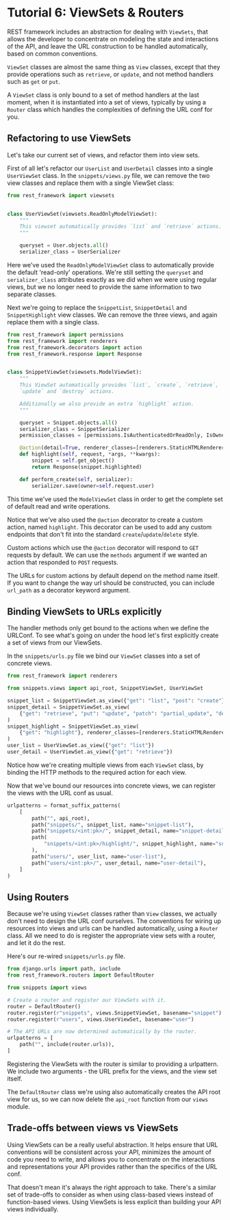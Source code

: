 # Tutorial 6: ViewSets & Routers

REST framework includes an abstraction for dealing with `ViewSets`, that allows the developer to concentrate on modeling the state and interactions of the API, and leave the URL construction to be handled automatically, based on common conventions.

`ViewSet` classes are almost the same thing as `View` classes, except that they provide operations such as `retrieve`, or `update`, and not method handlers such as `get` or `put`.

A `ViewSet` class is only bound to a set of method handlers at the last moment, when it is instantiated into a set of views, typically by using a `Router` class which handles the complexities of defining the URL conf for you.

## Refactoring to use ViewSets

Let's take our current set of views, and refactor them into view sets.

First of all let's refactor our `UserList` and `UserDetail` classes into a single `UserViewSet` class. In the `snippets/views.py` file, we can remove the two view classes and replace them with a single ViewSet class:

```python
from rest_framework import viewsets


class UserViewSet(viewsets.ReadOnlyModelViewSet):
    """
    This viewset automatically provides `list` and `retrieve` actions.
    """

    queryset = User.objects.all()
    serializer_class = UserSerializer
```

Here we've used the `ReadOnlyModelViewSet` class to automatically provide the default 'read-only' operations.  We're still setting the `queryset` and `serializer_class` attributes exactly as we did when we were using regular views, but we no longer need to provide the same information to two separate classes.

Next we're going to replace the `SnippetList`, `SnippetDetail` and `SnippetHighlight` view classes.  We can remove the three views, and again replace them with a single class.

```python
from rest_framework import permissions
from rest_framework import renderers
from rest_framework.decorators import action
from rest_framework.response import Response


class SnippetViewSet(viewsets.ModelViewSet):
    """
    This ViewSet automatically provides `list`, `create`, `retrieve`,
    `update` and `destroy` actions.

    Additionally we also provide an extra `highlight` action.
    """

    queryset = Snippet.objects.all()
    serializer_class = SnippetSerializer
    permission_classes = [permissions.IsAuthenticatedOrReadOnly, IsOwnerOrReadOnly]

    @action(detail=True, renderer_classes=[renderers.StaticHTMLRenderer])
    def highlight(self, request, *args, **kwargs):
        snippet = self.get_object()
        return Response(snippet.highlighted)

    def perform_create(self, serializer):
        serializer.save(owner=self.request.user)
```

This time we've used the `ModelViewSet` class in order to get the complete set of default read and write operations.

Notice that we've also used the `@action` decorator to create a custom action, named `highlight`.  This decorator can be used to add any custom endpoints that don't fit into the standard `create`/`update`/`delete` style.

Custom actions which use the `@action` decorator will respond to `GET` requests by default.  We can use the `methods` argument if we wanted an action that responded to `POST` requests.

The URLs for custom actions by default depend on the method name itself. If you want to change the way url should be constructed, you can include `url_path` as a decorator keyword argument.

## Binding ViewSets to URLs explicitly

The handler methods only get bound to the actions when we define the URLConf.
To see what's going on under the hood let's first explicitly create a set of views from our ViewSets.

In the `snippets/urls.py` file we bind our `ViewSet` classes into a set of concrete views.

```python
from rest_framework import renderers

from snippets.views import api_root, SnippetViewSet, UserViewSet

snippet_list = SnippetViewSet.as_view({"get": "list", "post": "create"})
snippet_detail = SnippetViewSet.as_view(
    {"get": "retrieve", "put": "update", "patch": "partial_update", "delete": "destroy"}
)
snippet_highlight = SnippetViewSet.as_view(
    {"get": "highlight"}, renderer_classes=[renderers.StaticHTMLRenderer]
)
user_list = UserViewSet.as_view({"get": "list"})
user_detail = UserViewSet.as_view({"get": "retrieve"})
```

Notice how we're creating multiple views from each `ViewSet` class, by binding the HTTP methods to the required action for each view.

Now that we've bound our resources into concrete views, we can register the views with the URL conf as usual.

```python
urlpatterns = format_suffix_patterns(
    [
        path("", api_root),
        path("snippets/", snippet_list, name="snippet-list"),
        path("snippets/<int:pk>/", snippet_detail, name="snippet-detail"),
        path(
            "snippets/<int:pk>/highlight/", snippet_highlight, name="snippet-highlight"
        ),
        path("users/", user_list, name="user-list"),
        path("users/<int:pk>/", user_detail, name="user-detail"),
    ]
)
```

## Using Routers

Because we're using `ViewSet` classes rather than `View` classes, we actually don't need to design the URL conf ourselves.  The conventions for wiring up resources into views and urls can be handled automatically, using a `Router` class.  All we need to do is register the appropriate view sets with a router, and let it do the rest.

Here's our re-wired `snippets/urls.py` file.

```python
from django.urls import path, include
from rest_framework.routers import DefaultRouter

from snippets import views

# Create a router and register our ViewSets with it.
router = DefaultRouter()
router.register(r"snippets", views.SnippetViewSet, basename="snippet")
router.register(r"users", views.UserViewSet, basename="user")

# The API URLs are now determined automatically by the router.
urlpatterns = [
    path("", include(router.urls)),
]
```

Registering the ViewSets with the router is similar to providing a urlpattern.  We include two arguments - the URL prefix for the views, and the view set itself.

The `DefaultRouter` class we're using also automatically creates the API root view for us, so we can now delete the `api_root` function from our `views` module.

## Trade-offs between views vs ViewSets

Using ViewSets can be a really useful abstraction.  It helps ensure that URL conventions will be consistent across your API, minimizes the amount of code you need to write, and allows you to concentrate on the interactions and representations your API provides rather than the specifics of the URL conf.

That doesn't mean it's always the right approach to take. There's a similar set of trade-offs to consider as when using class-based views instead of function-based views. Using ViewSets is less explicit than building your API views individually.
